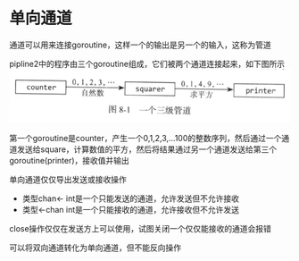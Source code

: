 # 单向通道
通道可以用来连接goroutine，这样一个的输出是另一个的输入，这称为管道

pipline2中的程序由三个goroutine组成，它们被两个通道连接起来，如下图所示
![](img/一个三级管道.png)

第一个goroutine是counter，产生一个0,1,2,3,...100的整数序列，然后通过一个通道发送给square，计算数值的平方，然后将结果通过另一个通道发送给第三个goroutine(printer)，接收值并输出

单向通道仅仅导出发送或接收操作
- 类型chan<- int是一个只能发送的通道，允许发送但不允许接收
- 类型<-chan int是一个只能接收的通道，允许接收但不允许发送

close操作仅仅在发送方上可以使用，试图关闭一个仅仅能接收的通道会报错

可以将双向通道转化为单向通道，但不能反向操作